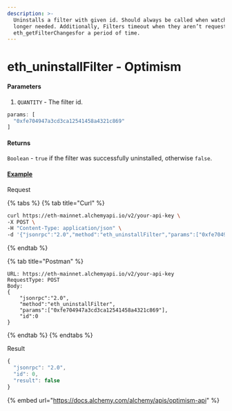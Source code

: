 ```yaml
---
description: >-
  Uninstalls a filter with given id. Should always be called when watch is no
  longer needed. Additionally, Filters timeout when they aren’t requested with
  eth_getFilterChangesfor a period of time.
---
```


# eth\_uninstallFilter - Optimism

#### **Parameters**

1. `QUANTITY` - The filter id.

```javascript
params: [
  "0xfe704947a3cd3ca12541458a4321c869"
]
```

#### **Returns**

`Boolean` - `true` if the filter was successfully uninstalled, otherwise `false`.

#### [**Example**](https://composer.alchemyapi.io/?composer\_state=%7B%22network%22%3A0%2C%22methodName%22%3A%22eth\_uninstallFilter%22%2C%22paramValues%22%3A%5B%220xfe704947a3cd3ca12541458a4321c869%22%5D%7D)

Request

{% tabs %}
{% tab title="Curl" %}
```bash
curl https://eth-mainnet.alchemyapi.io/v2/your-api-key \
-X POST \
-H "Content-Type: application/json" \
-d '{"jsonrpc":"2.0","method":"eth_uninstallFilter","params":["0xfe704947a3cd3ca12541458a4321c869"],"id":0}'
```
{% endtab %}

{% tab title="Postman" %}
```http
URL: https://eth-mainnet.alchemyapi.io/v2/your-api-key
RequestType: POST
Body: 
{
    "jsonrpc":"2.0",
    "method":"eth_uninstallFilter",
    "params":["0xfe704947a3cd3ca12541458a4321c869"],
    "id":0
}
```
{% endtab %}
{% endtabs %}

Result

```javascript
{
  "jsonrpc": "2.0",
  "id": 0,
  "result": false
}
```

{% embed url="https://docs.alchemy.com/alchemy/apis/optimism-api" %}
